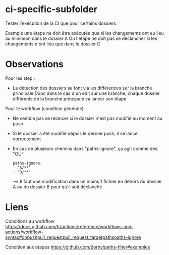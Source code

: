 # ci-specific-subfolder
Tester l'exécution de la CI que pour certains dossiers

Exemple une étape ne doit être exécutée que si les changements ont eu lieu au minimum dans le dossier A
Ou l'étape ne doit pas se déclancher si les changements n'ont lieu que dans le dossier C

# Observations

Pour les step :
- La détection des dossiers se font via les différences sur la branche principale
    Donc dans le cas d'un edit sur une branche, chaque dossier différents de la branche principale va lancer son étape
    
Pour le workflow (condition générale):
- Ne semble pas se relancer si le dossier n'est pas modifié au moment au push
- Si le dossier a été modifié depuis le dernier push, il se lance correctement

- En cas de plusieurs chemins dans "paths-ignore", ça agit comme des "OU"
    ```
    paths-ignore:
    - 'A/**'
    - 'B/**'
    ```
    ==> Il faut une modification dans un moins 1 fichier en dehors du dossier A ou du dossier B pour qu'il soit déclanché

# Liens

Conditions au workflow
    https://docs.github.com/fr/actions/reference/workflows-and-actions/workflow-syntax#onpushpull_requestpull_request_targetpathspaths-ignore
    
Condition aux étapes
    https://github.com/dorny/paths-filter#examples
